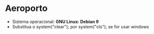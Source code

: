 # Aeroporto
<ul>
<li>Sistema operacional: <strong>GNU Linux: Debian 9</strong></li>
<li>Substitua o system("clear"); por system("cls"); se for usar windows</li>
</ul>
